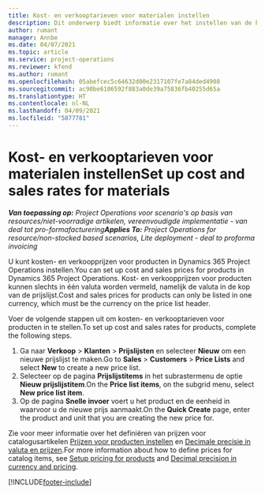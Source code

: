 ```yaml
---
title: Kost- en verkooptarieven voor materialen instellen
description: Dit onderwerp biedt informatie over het instellen van de kosten- en verkooptarieven voor materialen die in projecten worden gebruikt.
author: rumant
manager: Annbe
ms.date: 04/07/2021
ms.topic: article
ms.service: project-operations
ms.reviewer: kfend
ms.author: rumant
ms.openlocfilehash: 05abefcec5c64632d00e2317107fe7a84ded4908
ms.sourcegitcommit: ac90be6106592f883a0de39a75836fb40255d65a
ms.translationtype: HT
ms.contentlocale: nl-NL
ms.lasthandoff: 04/09/2021
ms.locfileid: "5877781"
---
```

# <a name="set-up-cost-and-sales-rates-for-materials"></a><span data-ttu-id="895cd-103">Kost- en verkooptarieven voor materialen instellen</span><span class="sxs-lookup"><span data-stu-id="895cd-103">Set up cost and sales rates for materials</span></span>

<span data-ttu-id="895cd-104">_**Van toepassing op:** Project Operations voor scenario's op basis van resources/niet-voorradige artikelen, vereenvoudigde implementatie - van deal tot pro-formafacturering_</span><span class="sxs-lookup"><span data-stu-id="895cd-104">_**Applies To:** Project Operations for resource/non-stocked based scenarios, Lite deployment - deal to proforma invoicing_</span></span>

<span data-ttu-id="895cd-105">U kunt kosten- en verkoopprijzen voor producten in Dynamics 365 Project Operations instellen.</span><span class="sxs-lookup"><span data-stu-id="895cd-105">You can set up cost and sales prices for products in Dynamics 365 Project Operations.</span></span> <span data-ttu-id="895cd-106">Kost- en verkoopprijzen voor producten kunnen slechts in één valuta worden vermeld, namelijk de valuta in de kop van de prijslijst.</span><span class="sxs-lookup"><span data-stu-id="895cd-106">Cost and sales prices for products can only be listed in one currency, which must be the currency on the price list header.</span></span>

<span data-ttu-id="895cd-107">Voer de volgende stappen uit om kosten- en verkooptarieven voor producten in te stellen.</span><span class="sxs-lookup"><span data-stu-id="895cd-107">To set up cost and sales rates for products, complete the following steps.</span></span> 

1. <span data-ttu-id="895cd-108">Ga naar **Verkoop** > **Klanten** > **Prijslijsten** en selecteer **Nieuw** om een nieuwe prijslijst te maken.</span><span class="sxs-lookup"><span data-stu-id="895cd-108">Go to **Sales** > **Customers** > **Price Lists** and select **New** to create a new price list.</span></span> 
2. <span data-ttu-id="895cd-109">Selecteer op de pagina **Prijslijstitems** in het subrastermenu de optie **Nieuw prijslijstitem**​.</span><span class="sxs-lookup"><span data-stu-id="895cd-109">On the **Price list items**, on the subgrid menu, select **New price list item**.</span></span> 
3. <span data-ttu-id="895cd-110">Op de pagina **Snelle invoer** voert u het product en de eenheid in waarvoor u de nieuwe prijs aanmaakt.</span><span class="sxs-lookup"><span data-stu-id="895cd-110">On the **Quick Create** page, enter the product and unit that you are creating the new price for.</span></span>

<span data-ttu-id="895cd-111">Zie voor meer informatie over het definiëren van prijzen voor catalogusartikelen [Prijzen voor producten instellen](https://docs.microsoft.com/dynamics365/sales-enterprise/create-price-lists-price-list-items-define-pricing-products) en [Decimale precisie in valuta en prijzen](https://docs.microsoft.com/dynamics365/sales-enterprise/decimal-precision-currency-pricing)​.</span><span class="sxs-lookup"><span data-stu-id="895cd-111">For more information about how to define prices for catalog items, see [Setup pricing for products](https://docs.microsoft.com/dynamics365/sales-enterprise/create-price-lists-price-list-items-define-pricing-products) and [Decimal precision in currency and pricing](https://docs.microsoft.com/dynamics365/sales-enterprise/decimal-precision-currency-pricing).</span></span>

[!INCLUDE[footer-include](../includes/footer-banner.md)]
